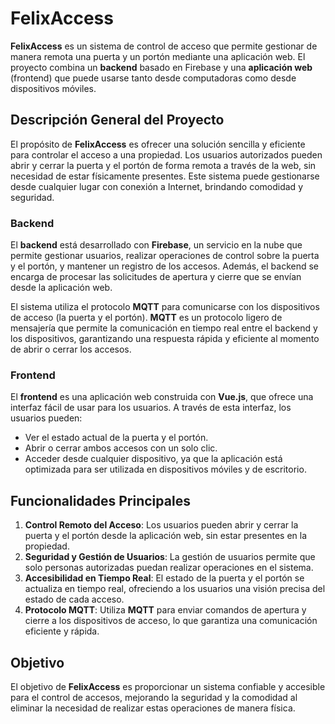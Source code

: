 # FelixAccess

**FelixAccess** es un sistema de control de acceso que permite gestionar de manera remota una puerta y un portón mediante una aplicación web. El proyecto combina un **backend** basado en Firebase y una **aplicación web** (frontend) que puede usarse tanto desde computadoras como desde dispositivos móviles.

## Descripción General del Proyecto

El propósito de **FelixAccess** es ofrecer una solución sencilla y eficiente para controlar el acceso a una propiedad. Los usuarios autorizados pueden abrir y cerrar la puerta y el portón de forma remota a través de la web, sin necesidad de estar físicamente presentes. Este sistema puede gestionarse desde cualquier lugar con conexión a Internet, brindando comodidad y seguridad.

### Backend

El **backend** está desarrollado con **Firebase**, un servicio en la nube que permite gestionar usuarios, realizar operaciones de control sobre la puerta y el portón, y mantener un registro de los accesos. Además, el backend se encarga de procesar las solicitudes de apertura y cierre que se envían desde la aplicación web.

El sistema utiliza el protocolo **MQTT** para comunicarse con los dispositivos de acceso (la puerta y el portón). **MQTT** es un protocolo ligero de mensajería que permite la comunicación en tiempo real entre el backend y los dispositivos, garantizando una respuesta rápida y eficiente al momento de abrir o cerrar los accesos.

### Frontend

El **frontend** es una aplicación web construida con **Vue.js**, que ofrece una interfaz fácil de usar para los usuarios. A través de esta interfaz, los usuarios pueden:
- Ver el estado actual de la puerta y el portón.
- Abrir o cerrar ambos accesos con un solo clic.
- Acceder desde cualquier dispositivo, ya que la aplicación está optimizada para ser utilizada en dispositivos móviles y de escritorio.

## Funcionalidades Principales

1. **Control Remoto del Acceso**: Los usuarios pueden abrir y cerrar la puerta y el portón desde la aplicación web, sin estar presentes en la propiedad.
2. **Seguridad y Gestión de Usuarios**: La gestión de usuarios permite que solo personas autorizadas puedan realizar operaciones en el sistema.
3. **Accesibilidad en Tiempo Real**: El estado de la puerta y el portón se actualiza en tiempo real, ofreciendo a los usuarios una visión precisa del estado de cada acceso.
4. **Protocolo MQTT**: Utiliza **MQTT** para enviar comandos de apertura y cierre a los dispositivos de acceso, lo que garantiza una comunicación eficiente y rápida.

## Objetivo

El objetivo de **FelixAccess** es proporcionar un sistema confiable y accesible para el control de accesos, mejorando la seguridad y la comodidad al eliminar la necesidad de realizar estas operaciones de manera física.
